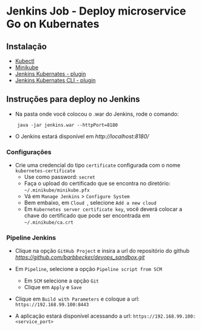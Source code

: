 # Jenkins Job - Deploy microservice Go on Kubernates

## Instalação

- [Kubectl](https://kubernetes.io/docs/tasks/tools/install-kubectl/)
- [Minikube](https://kubernetes.io/docs/tasks/tools/install-minikube/)
- [Jenkins Kubernates - plugin](https://github.com/jenkinsci/kubernetes-plugin)
- [Jenkins Kubernates CLI - plugin](https://github.com/jenkinsci/kubernetes-cli-plugin/blob/master/README.md)

## Instruções para deploy no Jenkins

- Na pasta onde você colocou o .war do Jenkins, rode o comando:

```
    java -jar jenkins.war --httpPort=8180
```

- O Jenkins estará disponível em *http://localhost:8180/*

### Configurações

- Crie uma credencial do tipo `certificate` configurada com o nome `kubernetes-certificate`
    - Use como password: `secret`
    - Faça o upload do certificado que se encontra no diretório: `~/.minikube/minikube.pfx`
    - Vá em `Manage Jenkins` > `Configure System`
    - Bem embaixo, em `Cloud `, selecione `Add a new cloud`
    - Em `Kubernetes server certificate key`, você deverá colocar a chave do certificado que pode ser encontrada em `~/.minikube/ca.crt`

### Pipeline Jenkins

- Clique na opção `GitHub Project` e insira a url do repositório do github *https://github.com/barbbecker/devops_sandbox.git*

- Em `Pipeline`, selecione a opção `Pipeline script from SCM`
    - Em `SCM` selecione a opção `Git`
    - Clique em `Apply` e `Save`

- Clique em `Build with Parameters` e coloque a url: `https://192.168.99.100:8443`

- A aplicação estará disponível acessando a url: `https://192.168.99.100:<service_port>`
